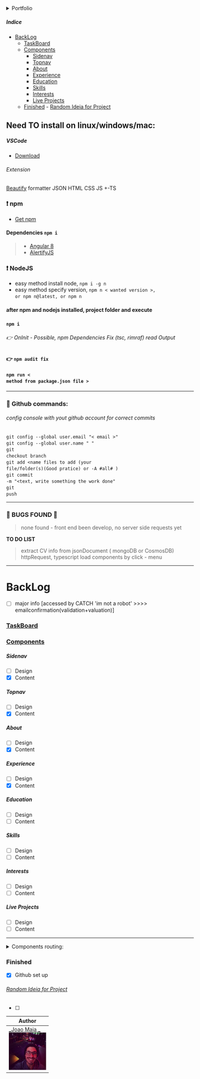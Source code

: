 <details>
<summary> Portfolio </summary>
   Angular Material + Bootstrap CSS 
   <br>Angular TS Lint Rules 
   <br>C# Server Side (not fully implemented yet) 
  personal development plan
</details>


##### Indice
- [BackLog](#backlog)
    - [TaskBoard](#taskboard)
    - [Components](#components)
        - [Sidenav](#sidenav)
        - [Topnav](#topnav)
        - [About](#about)
        - [Experience](#experience)
        - [Education](#education)
        - [Skills](#skills)
        - [Interests](#interests)
        - [Live Projects](#live-projects)
    - [Finished](#finished)
          - [Random Ideia for Project](#random-ideia-for-project)


## Need TO install on linux/windows/mac:
##### VSCode

- [Download](https://code.visualstudio.com/Download)

<h6> Extension </h6>

[Beautify](https://marketplace.visualstudio.com/items?itemName=HookyQR.beautify) formatter JSON HTML CSS JS +-TS


### :exclamation: npm
-   [Get npm](https://www.npmjs.com/get-npm)
#### Dependencies <code>npm i </code>
> - [ Angular 8 ]()
> - [ AlertifyJS ]()

### :exclamation: NodeJS
-   easy method install node, <code>npm i -g n</code>
-   easy method specify version, <code>npm  n &lt; wanted version >, or npm  n@latest, or npm n </code>

#### after npm and nodejs installed, project folder and execute
#### <code>npm i</code>
###### :point_right: OnInit - Possible, npm Dependencies Fix (tsc, rimraf) read Output 
#### :point_right: <code>npm audit fix</code>
#### <code>npm run &lt; method from package.json file ></code>

* * *

### :bust_in_silhouette: Github commands:

###### config console with yout github account for correct commits

<code>git config --global user.email "&lt; email >"</code>
<br><code>git config --global user.name " " </code>
<br><code>git checkout  branch </code> 
<br><code>git add &lt;name  files  to  add  (your  file/folder(s)(Good  pratice)  or  -A  #all#  )</code>
<br><code>git commit -m "&lt;text,  write  something  the work done"</code>
<br><code>git push</code>

* * *

### :anger: BUGS FOUND :anger:

>    none found - front end been develop, no server side requests yet

 **TO DO LIST**

> extract CV info from jsonDocument ( mongoDB or CosmosDB)
> <br>httpRequest, typescript load components by click  - menu 

* * *
# BackLog

- [ ] major info [accessed by CATCH 'im not a robot' >>>> emailconfirmation(validation+valuation)]


### [TaskBoard](#indice)
### [Components](#indice)
##### Sidenav
 - [ ] Design
 - [x] Content
##### Topnav
 - [ ] Design
 - [x] Content
##### About
 - [ ] Design
 - [x] Content
##### Experience
- [ ] Design
- [x] Content
##### Education
- [ ] Design
- [ ] Content
##### Skills
- [ ] Design
- [ ] Content
##### Interests
- [ ] Design
- [ ] Content
##### Live Projects
- [ ] Design
- [ ] Content

--- 

<details>

<summary>Components routing:</summary>

<code>
<br>appModule [ 
  <br>    [headerComponent, navbarComponent],
   <br>    [aboutComponent, experienceComponent]
<br>]</code>

</details>

### Finished

-   [x] Github set up 


###### [Random Ideia for Project](#indice)

-   [ ] 




|Author|  
|--|
|<a  href="https://twitter.com/wannabevunf1">[_Joao Maia _ ](https://github.coventry.ac.uk/deoiveij/)<br><img  src="https://github.com/vunf1/cplusplus_GAME/blob/master/authorsIMG/joao_maia.jpg?raw=true"  width="100"></a>  | 
